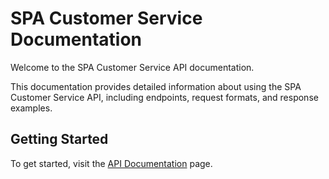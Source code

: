 # SPA Customer Service Documentation

Welcome to the SPA Customer Service API documentation.

This documentation provides detailed information about using the SPA Customer Service API, including endpoints, request formats, and response examples.

## Getting Started

To get started, visit the [API Documentation](api.md) page. 